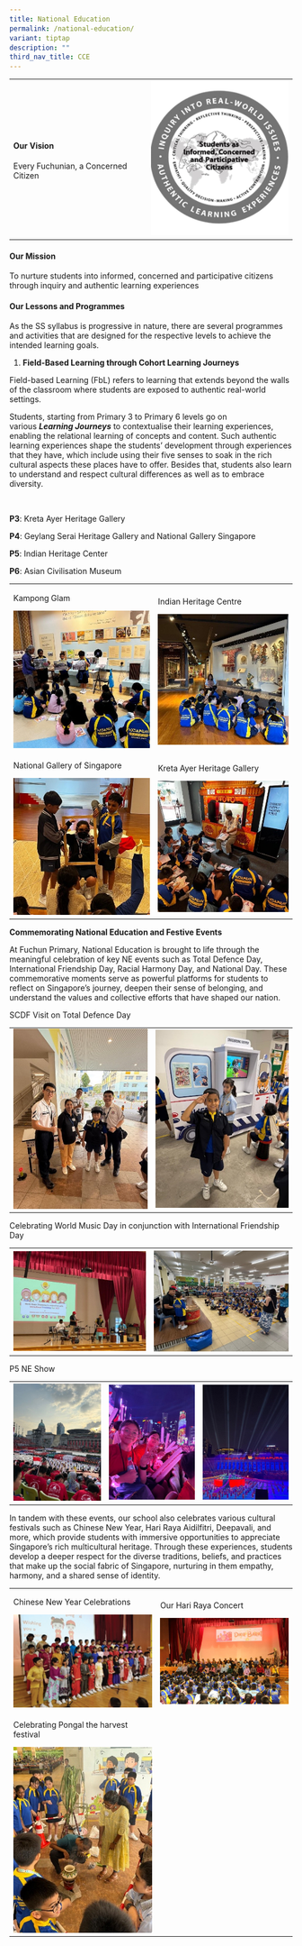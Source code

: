 ```yaml
---
title: National Education
permalink: /national-education/
variant: tiptap
description: ""
third_nav_title: CCE
---
```

<table style="minWidth: 50px">
<colgroup>
<col>
<col>
</colgroup>
<tbody>
<tr>
<td rowspan="1" colspan="1">
<h4>Our Vision</h4>
<p>Every Fuchunian, a Concerned Citizen</p>
</td>
<td rowspan="1" colspan="1">
<div class="isomer-image-wrapper">
<img style="width: 100%" height="auto" width="100%" alt="" src="/images/Department/NE.png">
</div>
</td>
</tr>
</tbody>
</table>
<h4>Our Mission</h4>
<p>To nurture students into informed, concerned and participative citizens
through inquiry and authentic learning experiences</p>
<h4>Our Lessons and Programmes</h4>
<p>As the SS syllabus is progressive in nature, there are several programmes
and activities that are designed for the respective levels to achieve the
intended learning goals.</p>
<ol data-tight="true" class="tight">
<li>
<p><strong>Field-Based Learning through Cohort Learning Journeys&nbsp;</strong>
</p>
</li>
</ol>
<p>Field-based Learning (FbL) refers to learning that extends beyond the
walls of the classroom where students are exposed to authentic real-world
settings.&nbsp;</p>
<p>Students, starting from Primary 3 to Primary 6 levels go on various&nbsp;<strong><em>Learning Journeys</em></strong>&nbsp;to&nbsp;contextualise
their learning experiences, enabling the relational learning of concepts
and content.&nbsp;Such authentic learning experiences shape the students’
development through experiences that they have, which include using their
five senses to soak in the rich cultural aspects these places have to offer.
Besides that, students also learn to understand and respect cultural differences
as well as to embrace diversity.</p>
<p>&nbsp;</p>
<p><strong>P3</strong>:&nbsp;Kreta Ayer Heritage Gallery</p>
<p><strong>P4</strong>:&nbsp;Geylang Serai Heritage Gallery and National
Gallery Singapore&nbsp;</p>
<p><strong>P5</strong>:&nbsp;Indian Heritage Center&nbsp;</p>
<p><strong>P6</strong>:&nbsp;Asian Civilisation Museum</p>
<table style="minWidth: 50px">
<colgroup>
<col>
<col>
</colgroup>
<tbody>
<tr>
<td rowspan="1" colspan="1">
<p>Kampong Glam</p>
<div class="isomer-image-wrapper">
<img style="width: 100%" height="auto" width="100%" alt="" src="/images/Department/SS1.jpg">
</div>
</td>
<td rowspan="1" colspan="1">
<p>Indian Heritage Centre</p>
<div class="isomer-image-wrapper">
<img style="width: 100%" height="auto" width="100%" alt="" src="/images/Department/SS2.jpg">
</div>
</td>
</tr>
<tr>
<td rowspan="1" colspan="1">
<p>National Gallery of Singapore</p>
<div class="isomer-image-wrapper">
<img style="width: 100%" height="auto" width="100%" alt="" src="/images/Department/SS3.jpg">
</div>
</td>
<td rowspan="1" colspan="1">
<p>Kreta Ayer Heritage Gallery</p>
<div class="isomer-image-wrapper">
<img style="width: 100%" height="auto" width="100%" alt="" src="/images/Department/SS4.jpg">
</div>
</td>
</tr>
</tbody>
</table>
<p></p>
<p><strong>Commemorating National Education and Festive Events</strong>
</p>
<p>At Fuchun Primary, National Education is brought to life through the meaningful
celebration of key NE events such as Total Defence Day, International Friendship
Day, Racial Harmony Day, and National Day. These commemorative moments
serve as powerful platforms for students to reflect on Singapore’s journey,
deepen their sense of belonging, and understand the values and collective
efforts that have shaped our nation.</p>
<p></p>
<p>SCDF Visit on Total Defence Day</p>
<table style="minWidth: 50px">
<colgroup>
<col>
<col>
</colgroup>
<tbody>
<tr>
<td rowspan="1" colspan="1">
<div class="isomer-image-wrapper">
<img style="width: 100%" height="auto" width="100%" alt="" src="/images/Department/SS5.jpg">
</div>
</td>
<td rowspan="1" colspan="1">
<div class="isomer-image-wrapper">
<img style="width: 100%" height="auto" width="100%" alt="" src="/images/Department/SS6.jpg">
</div>
</td>
</tr>
</tbody>
</table>
<p></p>
<p>Celebrating World Music Day in conjunction with International Friendship
Day</p>
<table style="minWidth: 50px">
<colgroup>
<col>
<col>
</colgroup>
<tbody>
<tr>
<th rowspan="1" colspan="1">
<div class="isomer-image-wrapper">
<img style="width: 100%" height="auto" width="100%" alt="" src="/images/Department/SS7.jpg">
</div>
</th>
<th rowspan="1" colspan="1">
<div class="isomer-image-wrapper">
<img style="width: 100%" height="auto" width="100%" alt="" src="/images/Department/SS8.jpg">
</div>
</th>
</tr>
</tbody>
</table>
<p></p>
<p>P5 NE Show</p>
<table style="minWidth: 75px">
<colgroup>
<col>
<col>
<col>
</colgroup>
<tbody>
<tr>
<th rowspan="1" colspan="1">
<div class="isomer-image-wrapper">
<img style="width: 100%" height="auto" width="100%" alt="" src="/images/Department/SS9.jpg">
</div>
</th>
<th rowspan="1" colspan="1">
<div class="isomer-image-wrapper">
<img style="width: 100%" height="auto" width="100%" alt="" src="/images/Department/SS10.jpg">
</div>
</th>
<th rowspan="1" colspan="1">
<div class="isomer-image-wrapper">
<img style="width: 100%" height="auto" width="100%" alt="" src="/images/Department/SS11.jpg">
</div>
</th>
</tr>
</tbody>
</table>
<p>In tandem with these events, our school also celebrates various cultural
festivals such as Chinese New Year, Hari Raya Aidilfitri, Deepavali, and
more, which provide students with immersive opportunities to appreciate
Singapore’s rich multicultural heritage. Through these experiences, students
develop a deeper respect for the diverse traditions, beliefs, and practices
that make up the social fabric of Singapore, nurturing in them empathy,
harmony, and a shared sense of identity.</p>
<p></p>
<table style="minWidth: 50px">
<colgroup>
<col>
<col>
</colgroup>
<tbody>
<tr>
<td rowspan="1" colspan="1">
<p>Chinese New Year Celebrations&nbsp;</p>
<div class="isomer-image-wrapper">
<img style="width: 100%" height="auto" width="100%" alt="" src="/images/Department/SS12.png">
</div>
</td>
<td rowspan="1" colspan="1">
<p>Our Hari Raya Concert</p>
<div class="isomer-image-wrapper">
<img style="width: 100%" height="auto" width="100%" alt="" src="/images/Department/SS14.jpg">
</div>
</td>
</tr>
<tr>
<td rowspan="1" colspan="1">
<p>Celebrating Pongal the harvest festival&nbsp;</p>
<div class="isomer-image-wrapper">
<img style="width: 100%" height="auto" width="100%" alt="" src="/images/Department/SS13.jpg">
</div>
</td>
<td rowspan="1" colspan="1">
<p></p>
</td>
</tr>
</tbody>
</table>
<p></p>
<p></p>
<p></p>
<p></p>
<p></p>